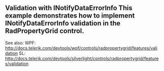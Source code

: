 ## Validation with INotifyDataErrorInfo This example demonstrates how to implement INotifyDataErrorInfo validation in the RadPropertyGrid control.

See also: 
WPF: http://docs.telerik.com/devtools/wpf/controls/radpropertygrid/features/validation
SL: http://docs.telerik.com/devtools/silverlight/controls/radpropertygrid/features/validation